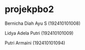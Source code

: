 # projekpbo2

Bernicha Diah Ayu S (192410101008)

Lidya Adela Putri (192410101009) 

Putri Armaini (192410101094) 
